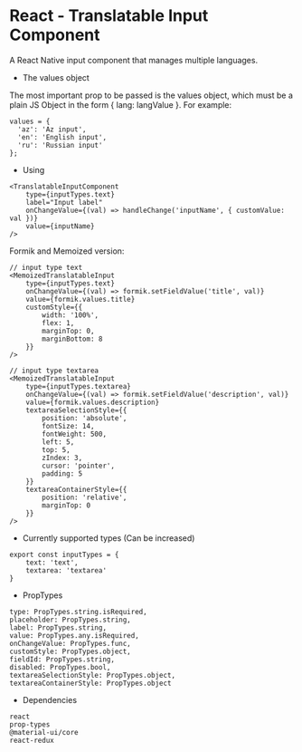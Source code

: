 # React - Translatable Input Component
A React Native input component that manages multiple languages.

* The values object

The most important prop to be passed is the values object, which must be a plain JS Object in the form { lang: langValue }. For example:

```
values = {
  'az': 'Az input',
  'en': 'English input',
  'ru': 'Russian input'
};
```

* Using 

```
<TranslatableInputComponent
    type={inputTypes.text}
    label="Input label"
    onChangeValue={(val) => handleChange('inputName', { customValue: val })}
    value={inputName}
/>
```

Formik and Memoized version: 

```
// input type text
<MemoizedTranslatableInput
    type={inputTypes.text}
    onChangeValue={(val) => formik.setFieldValue('title', val)}
    value={formik.values.title}
    customStyle={{
        width: '100%',
        flex: 1,
        marginTop: 0,
        marginBottom: 8
    }}
/>

// input type textarea
<MemoizedTranslatableInput
    type={inputTypes.textarea}
    onChangeValue={(val) => formik.setFieldValue('description', val)}
    value={formik.values.description}
    textareaSelectionStyle={{
        position: 'absolute',
        fontSize: 14,
        fontWeight: 500,
        left: 5,
        top: 5,
        zIndex: 3,
        cursor: 'pointer',
        padding: 5
    }}
    textareaContainerStyle={{
        position: 'relative',
        marginTop: 0
    }}
/>
```

* Currently supported types (Can be increased)

```
export const inputTypes = {
    text: 'text',
    textarea: 'textarea'
}
```

* PropTypes

```
type: PropTypes.string.isRequired,
placeholder: PropTypes.string,
label: PropTypes.string,
value: PropTypes.any.isRequired,
onChangeValue: PropTypes.func,
customStyle: PropTypes.object,
fieldId: PropTypes.string,
disabled: PropTypes.bool,
textareaSelectionStyle: PropTypes.object,
textareaContainerStyle: PropTypes.object
```

* Dependencies

```
react
prop-types
@material-ui/core
react-redux
```
